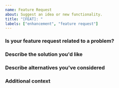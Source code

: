 ```yaml
---
name: Feature Request
about: Suggest an idea or new functionality.
title: "[FEAT]: "
labels: ["enhancement", "feature request"]
---
```


### Is your feature request related to a problem?
### Describe the solution you'd like
### Describe alternatives you've considered
### Additional context